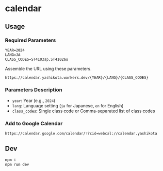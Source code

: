 # calendar

## Usage

### Required Parameters

```txt
YEAR=2024
LANG=JA
CLASS_CODES=ST4103sp,ST4102au
```

Assemble the URL using these parameters.  

```txt
https://calendar.yashikota.workers.dev/{YEAR}/{LANG}/{CLASS_CODES}
```

### Parameters Description

- `year`: Year (e.g., `2024`)
- `lang`: Language setting (`ja` for Japanese, `en` for English)
- `class_codes`: Single class code or Comma-separated list of class codes

### Add to Google Calendar

```txt
https://calendar.google.com/calendar/r?cid=webcal://calendar.yashikota.workers.dev/{YEAR}/{LANG}/{CLASS_CODES}
```

## Dev

```sh
npm i
npm run dev
```
